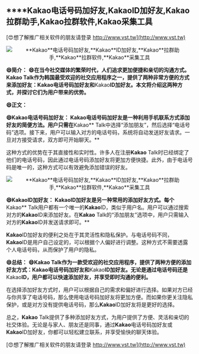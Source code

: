 ## ****Kakao**电话号码加好友,**Kakao**ID加好友,**Kakao**拉群助手,**Kakao**拉群软件,**Kakao**采集工具**

[😍想了解推广相关软件的朋友请登录 http://www.vst.tw](http://www.vst.tw)

 <center><img src="https://vst.tw/MP4/tuiguang/png/4.png" alt="**Kakao**电话号码加好友,**Kakao**ID加好友,**Kakao**拉群助手,**Kakao**拉群软件,**Kakao**采集工具"></center>

**😄简介：**
**😄在当今社交媒体的繁荣时代，人们追求更加便捷和亲切的沟通方式。**Kakao** Talk作为韩国最受欢迎的社交应用程序之一，提供了两种非常方便的方式来添加好友：**Kakao**电话号码加好友和**Kakao**ID加好友。本文将介绍这两种方式，并探讨它们为用户带来的优势。**

**😄正文：**

**😄**Kakao**电话号码加好友： **Kakao**电话号码加好友是一种利用手机联系方式添加好友的简便方法。用户只需在**Kakao** Talk中选择“添加朋友”，然后选择“电话号码”选项。接下来，用户可以输入对方的电话号码，系统将自动发送好友请求。一旦对方接受请求，双方即可开始聊天。**

这种方式的优势在于其直接性和实时性。许多人在注册**Kakao** Talk时已经绑定了他们的电话号码，因此通过电话号码添加好友将更加方便快捷。此外，由于电话号码是唯一的，这种方式可以有效避免添加错误的好友。

 <center><img src="https://vst.tw/MP4/tuiguang/png/0.png" alt="**Kakao**电话号码加好友,**Kakao**ID加好友,**Kakao**拉群助手,**Kakao**拉群软件,**Kakao**采集工具"></center>

**😄**Kakao**ID加好友： **Kakao**ID加好友是另一种常用的添加好友方式。每个**Kakao** Talk用户都有一个唯一的**Kakao**ID，类似于用户名。用户可以通过搜索对方的**Kakao**ID来添加好友。在**Kakao** Talk的“添加朋友”选项中，用户只需输入对方的**Kakao**ID并发送请求即可。**

**Kakao**ID加好友的便利之处在于其灵活性和隐私保护。与电话号码不同，**Kakao**ID是用户自己设定的，可以根据个人偏好进行调整。这种方式不需要透露个人电话号码，从而保护了用户的隐私。

**😄总结：**
**😄**Kakao** Talk作为一款受欢迎的社交应用程序，提供了两种方便的添加好友方式：**Kakao**电话号码加好友和**Kakao**ID加好友。无论是通过电话号码还是**Kakao**ID，用户都可以快速添加好友，并享受即时沟通的便利。**

在选择添加好友方式时，用户可以根据自己的需求和偏好进行选择。如果对方已经与你共享了电话号码，那么使用电话号码加好友将更加方便。而如果你更关注隐私保护，或是对方没有提供电话号码，那么**Kakao**ID加好友将是更好的选择。

总之，**Kakao** Talk提供了多种添加好友方式，为用户提供了方便、灵活和亲切的社交体验。无论是与家人、朋友还是同事，通过**Kakao**电话号码加好友或**Kakao**ID加好友，你都可以轻松建立联系，并享受愉快的聊天体验。

[😍想了解推广相关软件的朋友请登录 http://www.vst.tw](http://www.vst.tw)



